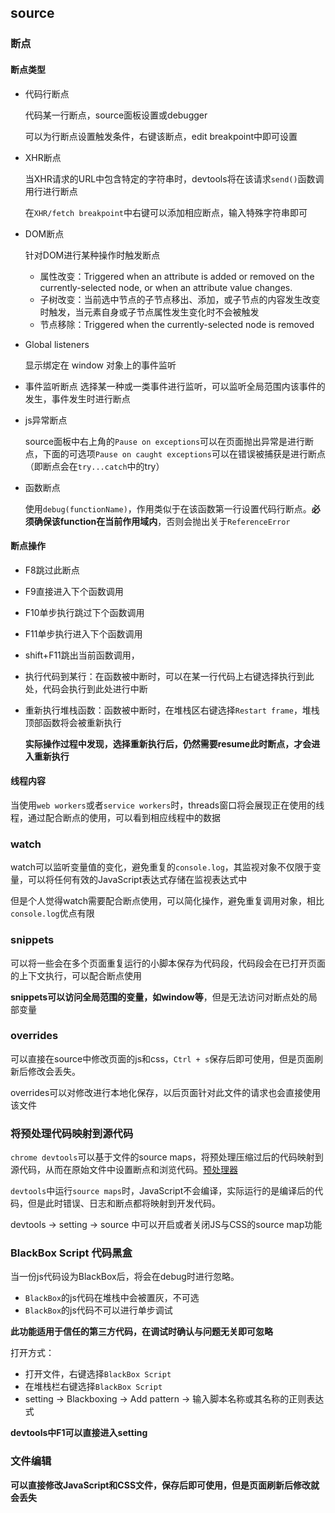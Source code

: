 ## source

### 断点

#### 断点类型

* 代码行断点

	代码某一行断点，source面板设置或debugger

	可以为行断点设置触发条件，右键该断点，edit breakpoint中即可设置

* XHR断点

	当XHR请求的URL中包含特定的字符串时，devtools将在该请求`send()`函数调用行进行断点

	在`XHR/fetch breakpoint`中右键可以添加相应断点，输入特殊字符串即可

* DOM断点

	针对DOM进行某种操作时触发断点
	- 属性改变：Triggered when an attribute is added or removed on the currently-selected node, or when an attribute value changes.
	- 子树改变：当前选中节点的子节点移出、添加，或子节点的内容发生改变时触发，当元素自身或子节点属性发生变化时不会被触发
	- 节点移除：Triggered when the currently-selected node is removed
* Global listeners

	显示绑定在 window 对象上的事件监听

* 事件监听断点
	选择某一种或一类事件进行监听，可以监听全局范围内该事件的发生，事件发生时进行断点

* js异常断点

	source面板中右上角的`Pause on exceptions`可以在页面抛出异常是进行断点，下面的可选项`Pause on caught exceptions`可以在错误被捕获是进行断点（即断点会在`try...catch`中的try）

* 函数断点

	使用`debug(functionName)`，作用类似于在该函数第一行设置代码行断点。**必须确保该function在当前作用域内**，否则会抛出关于`ReferenceError`

#### 断点操作

* F8跳过此断点
* F9直接进入下个函数调用
* F10单步执行跳过下个函数调用
* F11单步执行进入下个函数调用
* shift+F11跳出当前函数调用，
* 执行代码到某行：在函数被中断时，可以在某一行代码上右键选择执行到此处，代码会执行到此处进行中断
* 重新执行堆栈函数：函数被中断时，在堆栈区右键选择`Restart frame`，堆栈顶部函数将会被重新执行

	**实际操作过程中发现，选择重新执行后，仍然需要resume此时断点，才会进入重新执行**

#### 线程内容

当使用`web workers`或者`service workers`时，threads窗口将会展现正在使用的线程，通过配合断点的使用，可以看到相应线程中的数据

### watch

watch可以监听变量值的变化，避免重复的`console.log`，其监视对象不仅限于变量，可以将任何有效的JavaScript表达式存储在监视表达式中

但是个人觉得watch需要配合断点使用，可以简化操作，避免重复调用对象，相比`console.log`优点有限

### snippets

可以将一些会在多个页面重复运行的小脚本保存为代码段，代码段会在已打开页面的上下文执行，可以配合断点使用

**snippets可以访问全局范围的变量，如window等**，但是无法访问对断点处的局部变量

### overrides

可以直接在source中修改页面的js和css，`Ctrl + s`保存后即可使用，但是页面刷新后修改会丢失。

overrides可以对修改进行本地化保存，以后页面针对此文件的请求也会直接使用该文件

### 将预处理代码映射到源代码

`chrome devtools`可以基于文件的source maps，将预处理压缩过后的代码映射到源代码，从而在原始文件中设置断点和浏览代码。[预处理器](https://developers.google.com/web/tools/setup/setup-preprocessors#debugging-and-editing-preprocessed-content)

`devtools`中运行`source maps`时，JavaScript不会编译，实际运行的是编译后的代码，但是此时错误、日志和断点都将映射到开发代码。

devtools -> setting -> source 中可以开启或者关闭JS与CSS的source map功能

### BlackBox Script 代码黑盒

当一份js代码设为BlackBox后，将会在debug时进行忽略。

* `BlackBox`的js代码在堆栈中会被置灰，不可选
* `BlackBox`的js代码不可以进行单步调试

**此功能适用于信任的第三方代码，在调试时确认与问题无关即可忽略**

打开方式：
* 打开文件，右键选择`BlackBox Script`
* 在堆栈栏右键选择`BlackBox Script`
* setting -> Blackboxing -> Add pattern -> 输入脚本名称或其名称的正则表达式

**devtools中F1可以直接进入setting**

### 文件编辑

**可以直接修改JavaScript和CSS文件，保存后即可使用，但是页面刷新后修改就会丢失**